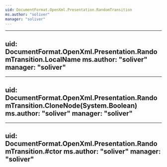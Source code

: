 ```yaml
---
uid: DocumentFormat.OpenXml.Presentation.RandomTransition
ms.author: "soliver"
manager: "soliver"
---
```


---
uid: DocumentFormat.OpenXml.Presentation.RandomTransition.LocalName
ms.author: "soliver"
manager: "soliver"
---

---
uid: DocumentFormat.OpenXml.Presentation.RandomTransition.CloneNode(System.Boolean)
ms.author: "soliver"
manager: "soliver"
---

---
uid: DocumentFormat.OpenXml.Presentation.RandomTransition.#ctor
ms.author: "soliver"
manager: "soliver"
---
